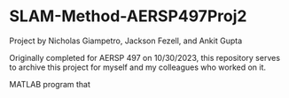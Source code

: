 # SLAM-Method-AERSP497Proj2
Project by Nicholas Giampetro, Jackson Fezell, and Ankit Gupta

Originally completed for AERSP 497 on 10/30/2023, this repository serves to archive this project for myself and my colleagues who worked on it.

MATLAB program that 
